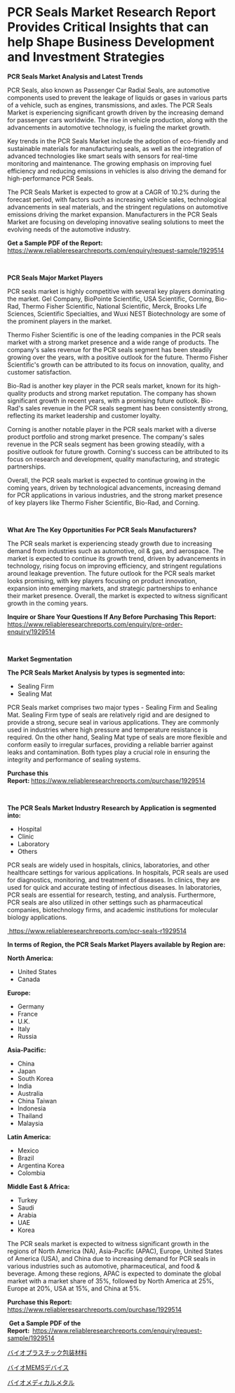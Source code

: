<p><h1>PCR Seals Market Research Report Provides Critical Insights that can help Shape Business Development and Investment Strategies</h1></p><p><strong>PCR Seals Market Analysis and Latest Trends</strong></p>
<p><p>PCR Seals, also known as Passenger Car Radial Seals, are automotive components used to prevent the leakage of liquids or gases in various parts of a vehicle, such as engines, transmissions, and axles. The PCR Seals Market is experiencing significant growth driven by the increasing demand for passenger cars worldwide. The rise in vehicle production, along with the advancements in automotive technology, is fueling the market growth.</p><p>Key trends in the PCR Seals Market include the adoption of eco-friendly and sustainable materials for manufacturing seals, as well as the integration of advanced technologies like smart seals with sensors for real-time monitoring and maintenance. The growing emphasis on improving fuel efficiency and reducing emissions in vehicles is also driving the demand for high-performance PCR Seals.</p><p>The PCR Seals Market is expected to grow at a CAGR of 10.2% during the forecast period, with factors such as increasing vehicle sales, technological advancements in seal materials, and the stringent regulations on automotive emissions driving the market expansion. Manufacturers in the PCR Seals Market are focusing on developing innovative sealing solutions to meet the evolving needs of the automotive industry.</p></p>
<p><strong>Get a Sample PDF of the Report:&nbsp;</strong> <a href="https://www.reliableresearchreports.com/enquiry/request-sample/1929514">https://www.reliableresearchreports.com/enquiry/request-sample/1929514</a></p>
<p>&nbsp;</p>
<p><strong>PCR Seals Major Market Players</strong></p>
<p><p>PCR seals market is highly competitive with several key players dominating the market. Gel Company, BioPointe Scientific, USA Scientific, Corning, Bio-Rad, Thermo Fisher Scientific, National Scientific, Merck, Brooks Life Sciences, Scientific Specialties, and Wuxi NEST Biotechnology are some of the prominent players in the market.</p><p>Thermo Fisher Scientific is one of the leading companies in the PCR seals market with a strong market presence and a wide range of products. The company's sales revenue for the PCR seals segment has been steadily growing over the years, with a positive outlook for the future. Thermo Fisher Scientific's growth can be attributed to its focus on innovation, quality, and customer satisfaction.</p><p>Bio-Rad is another key player in the PCR seals market, known for its high-quality products and strong market reputation. The company has shown significant growth in recent years, with a promising future outlook. Bio-Rad's sales revenue in the PCR seals segment has been consistently strong, reflecting its market leadership and customer loyalty.</p><p>Corning is another notable player in the PCR seals market with a diverse product portfolio and strong market presence. The company's sales revenue in the PCR seals segment has been growing steadily, with a positive outlook for future growth. Corning's success can be attributed to its focus on research and development, quality manufacturing, and strategic partnerships.</p><p>Overall, the PCR seals market is expected to continue growing in the coming years, driven by technological advancements, increasing demand for PCR applications in various industries, and the strong market presence of key players like Thermo Fisher Scientific, Bio-Rad, and Corning.</p></p>
<p>&nbsp;</p>
<p><strong>What Are The Key Opportunities For PCR Seals Manufacturers?</strong></p>
<p><p>The PCR seals market is experiencing steady growth due to increasing demand from industries such as automotive, oil & gas, and aerospace. The market is expected to continue its growth trend, driven by advancements in technology, rising focus on improving efficiency, and stringent regulations around leakage prevention. The future outlook for the PCR seals market looks promising, with key players focusing on product innovation, expansion into emerging markets, and strategic partnerships to enhance their market presence. Overall, the market is expected to witness significant growth in the coming years.</p></p>
<p><strong>Inquire or Share Your Questions If Any Before Purchasing This Report:</strong> <a href="https://www.reliableresearchreports.com/enquiry/pre-order-enquiry/1929514">https://www.reliableresearchreports.com/enquiry/pre-order-enquiry/1929514</a></p>
<p>&nbsp;</p>
<p><strong>Market Segmentation</strong></p>
<p><strong>The PCR Seals Market Analysis by types is segmented into:</strong></p>
<p><ul><li>Sealing Firm</li><li>Sealing Mat</li></ul></p>
<p><p>PCR Seals market comprises two major types - Sealing Firm and Sealing Mat. Sealing Firm type of seals are relatively rigid and are designed to provide a strong, secure seal in various applications. They are commonly used in industries where high pressure and temperature resistance is required. On the other hand, Sealing Mat type of seals are more flexible and conform easily to irregular surfaces, providing a reliable barrier against leaks and contamination. Both types play a crucial role in ensuring the integrity and performance of sealing systems.</p></p>
<p><strong>Purchase this Report:&nbsp;</strong><a href="https://www.reliableresearchreports.com/purchase/1929514">https://www.reliableresearchreports.com/purchase/1929514</a></p>
<p>&nbsp;</p>
<p><strong>The PCR Seals Market Industry Research by Application is segmented into:</strong></p>
<p><ul><li>Hospital</li><li>Clinic</li><li>Laboratory</li><li>Others</li></ul></p>
<p><p>PCR seals are widely used in hospitals, clinics, laboratories, and other healthcare settings for various applications. In hospitals, PCR seals are used for diagnostics, monitoring, and treatment of diseases. In clinics, they are used for quick and accurate testing of infectious diseases. In laboratories, PCR seals are essential for research, testing, and analysis. Furthermore, PCR seals are also utilized in other settings such as pharmaceutical companies, biotechnology firms, and academic institutions for molecular biology applications.</p></p>
<p><a href="https://www.reliableresearchreports.com/pcr-seals-r1929514">&nbsp;https://www.reliableresearchreports.com/pcr-seals-r1929514</a></p>
<p><strong>In terms of Region, the PCR Seals Market Players available by Region are:</strong></p>
<p>
    <p> <strong> North America: </strong>
        <ul>
            <li>United States</li>
            <li>Canada</li>
        </ul>
        </p> 
    <p> <strong> Europe: </strong>
        <ul>
            <li>Germany</li>
            <li>France</li>
            <li>U.K.</li>
            <li>Italy</li>
            <li>Russia</li>
        </ul>
        </p> 
    <p> <strong> Asia-Pacific: </strong>
        <ul>
            <li>China</li>
            <li>Japan</li>
            <li>South Korea</li>
            <li>India</li>
            <li>Australia</li>
            <li>China Taiwan</li>
            <li>Indonesia</li>
            <li>Thailand</li>
            <li>Malaysia</li>
        </ul>
        </p> 
    <p> <strong> Latin America: </strong>
        <ul>
            <li>Mexico</li>
            <li>Brazil</li>
            <li>Argentina Korea</li>
            <li>Colombia</li>
        </ul>
        </p> 
    <p> <strong> Middle East & Africa: </strong>
        <ul>
            <li>Turkey</li>
            <li>Saudi</li>
            <li>Arabia</li>
            <li>UAE</li>
            <li>Korea</li>
        </ul>
    </p>
    </p>
<p><p>The PCR seals market is expected to witness significant growth in the regions of North America (NA), Asia-Pacific (APAC), Europe, United States of America (USA), and China due to increasing demand for PCR seals in various industries such as automotive, pharmaceutical, and food & beverage. Among these regions, APAC is expected to dominate the global market with a market share of 35%, followed by North America at 25%, Europe at 20%, USA at 15%, and China at 5%.</p></p>
<p><strong>Purchase this Report: </strong><a href="https://www.reliableresearchreports.com/purchase/1929514">https://www.reliableresearchreports.com/purchase/1929514</a></p>
<p>&nbsp;<strong>Get a Sample PDF of the Report:&nbsp;&nbsp;</strong><a href="https://www.reliableresearchreports.com/enquiry/request-sample/1929514">https://www.reliableresearchreports.com/enquiry/request-sample/1929514</a></p>
<p><strong></strong></p>
<p><p><a href="https://github.com/dandier2003/Market-Research-Report-List-2/blob/main/1873564117222.md">バイオプラスチック包装材料</a></p><p><a href="https://github.com/sghwr779811674/Market-Research-Report-List-2/blob/main/8952215117221.md">バイオMEMSデバイス</a></p><p><a href="https://github.com/DudleyFerry/Market-Research-Report-List-1/blob/main/3592215117220.md">バイオメディカルメタル</a></p></p>